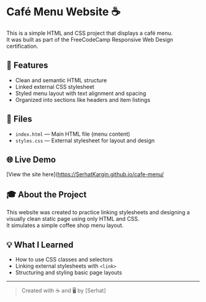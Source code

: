 # Café Menu Website ☕

This is a simple HTML and CSS project that displays a café menu.  
It was built as part of the FreeCodeCamp Responsive Web Design certification.

## 🧩 Features

- Clean and semantic HTML structure
- Linked external CSS stylesheet
- Styled menu layout with text alignment and spacing
- Organized into sections like headers and item listings

## 📂 Files

- `index.html` — Main HTML file (menu content)
- `styles.css` — External stylesheet for layout and design

## 🌐 Live Demo

[View the site here](https://SerhatKargin.github.io/cafe-menu/

## 🎓 About the Project

This website was created to practice linking stylesheets and designing a visually clean static page using only HTML and CSS.  
It simulates a simple coffee shop menu layout.

## 💡 What I Learned

- How to use CSS classes and selectors
- Linking external stylesheets with `<link>`
- Structuring and styling basic page layouts

---

> Created with ☕ and 🖥️ by [Serhat]
